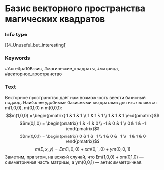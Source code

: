 # Базис векторного пространства магических квадратов
### Info type
[[4_Unuseful_but_interesting]]
### Keywords
#Алгебра10Базис, #магические_квадраты, #матрица, #векторное_пространство
### Text
Векторное пространство даёт нам возможность ввести базисный подход. Наиболее удобными базисными квадратами для нас являются m(1,0,0), m(0,1,0) и m(0,0,1):
$$m(1,0,0) = \begin{pmatrix} 1 & 1 & 1 \\ 1 & 1 & 1 \\ 1 & 1 & 1 \end{pmatrix}$$
$$m(0,1,0) = \begin{pmatrix} 1 & -1 & 0 \\ -1 & 0 & 1 \\ 0 & 1 & -1 \end{pmatrix}$$
$$m(0,0,1) = \begin{pmatrix} 0 & 1 & -1 \\ 1 & 0 & -1 \\ -1 & 1 & 0 \end{pmatrix}$$
$$m(E, x, y) = Em(1,0,0) + xm(0,1,0) + ym(0,0,1)$$
Заметим, при этом, на всякий случай, что Em(1,0,0) + xm(0,1,0) — симметричная часть матрицы, а ym(0,0,1) — антисимметричная.